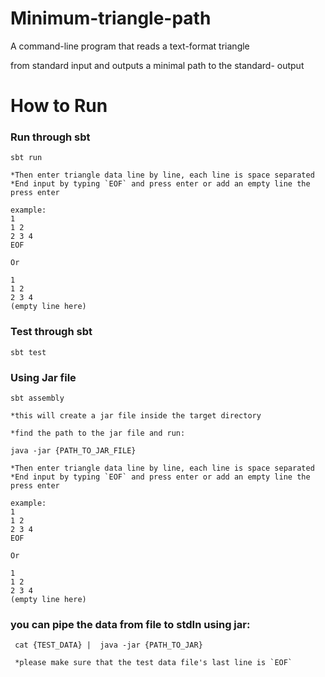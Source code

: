 # Minimum-triangle-path

A command-line program that reads a text-format triangle

from standard input and outputs a minimal path to the standard-
output 

# How to Run

### Run through sbt
```
sbt run

*Then enter triangle data line by line, each line is space separated
*End input by typing `EOF` and press enter or add an empty line the press enter

example:
1
1 2
2 3 4
EOF

Or 

1 
1 2
2 3 4
(empty line here)
```

### Test through sbt 
```
sbt test
```

### Using Jar file

```
sbt assembly 

*this will create a jar file inside the target directory

*find the path to the jar file and run:

java -jar {PATH_TO_JAR_FILE}

*Then enter triangle data line by line, each line is space separated
*End input by typing `EOF` and press enter or add an empty line the press enter

example:
1
1 2
2 3 4
EOF

Or 

1 
1 2
2 3 4
(empty line here)
```

### you can pipe the data from file to stdIn using jar:
```
 cat {TEST_DATA} |  java -jar {PATH_TO_JAR}
 
 *please make sure that the test data file's last line is `EOF`
```

